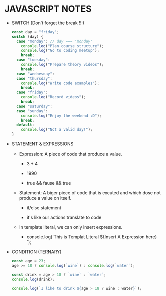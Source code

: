 # JAVASCRIPT NOTES

- SWITCH (Don't forget the break !!!)

  ```javascript
  const day = "friday";
  switch (day) {
    case "monday": // day === 'monday'
      console.log("Plan course structure");
      console.log("Go to coding meetup");
      break;
    case "tuesday":
      console.log("Prepare theory videos");
      break;
    case "wednesday":
    case "thursday":
      console.log("Write code examples");
      break;
    case "friday":
      console.log("Record videos");
      break;
    case "saturday":
    case "sunday":
      console.log("Enjoy the weekend :D");
      break;
    default:
      console.log("Not a valid day!");
  }
  ```

- STATEMENT & EXPRESSIONS

  - Expression: A piece of code that produce a value.

    - 3 + 4

    - 1990

    - true && fause && true

  - Statement: A biger piece of code that is excuted and which dose not produce a value on itself.

    - if/else statement

    - it's like our actions translate to code

  - In template literal, we can only insert expressions.

    - console.log(\`This is Templat Literal \${Insert A Expression here} \`);

- CONDITION (TERNARY)

  ```javascript
  const age = 23;
  age >= 18 ? console.log(`wine`) : console.log(`water`);

  const drink = age > 18 ? `wine` : `water`;
  console.log(drink);

  console.log(`I like to drink ${age > 18 ? wine : water}`);
  ```
